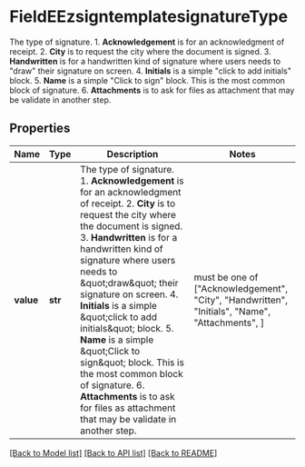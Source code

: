 # FieldEEzsigntemplatesignatureType

The type of signature.  1. **Acknowledgement** is for an acknowledgment of receipt. 2. **City** is to request the city where the document is signed. 3. **Handwritten** is for a handwritten kind of signature where users needs to \"draw\" their signature on screen. 4. **Initials** is a simple \"click to add initials\" block. 5. **Name** is a simple \"Click to sign\" block. This is the most common block of signature. 6. **Attachments** is to ask for files as attachment that may be validate in another step.    

## Properties
Name | Type | Description | Notes
------------ | ------------- | ------------- | -------------
**value** | **str** | The type of signature.  1. **Acknowledgement** is for an acknowledgment of receipt. 2. **City** is to request the city where the document is signed. 3. **Handwritten** is for a handwritten kind of signature where users needs to \&quot;draw\&quot; their signature on screen. 4. **Initials** is a simple \&quot;click to add initials\&quot; block. 5. **Name** is a simple \&quot;Click to sign\&quot; block. This is the most common block of signature. 6. **Attachments** is to ask for files as attachment that may be validate in another step.     |  must be one of ["Acknowledgement", "City", "Handwritten", "Initials", "Name", "Attachments", ]

[[Back to Model list]](../README.md#documentation-for-models) [[Back to API list]](../README.md#documentation-for-api-endpoints) [[Back to README]](../README.md)


